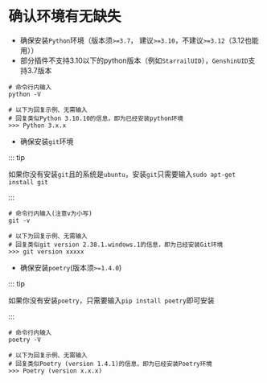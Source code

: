 # 确认环境有无缺失<Badge type="tip" text="简单" />

- 确保安装`Python`环境（版本须`>=3.7`， 建议`>=3.10`，不建议`>=3.12`（3.12也能用））
- 部分插件不支持3.10以下的python版本（例如`StarrailUID`），`GenshinUID`支持3.7版本

```shell
# 命令行内输入
python -V

# 以下为回复示例、无需输入
# 回复类似Python 3.10.10的信息，即为已经安装python环境
>>> Python 3.x.x
```

- 确保安装`git`环境

::: tip

如果你没有安装`git`且的系统是`ubuntu`，安装`git`只需要输入`sudo apt-get install git`

:::

```shell
# 命令行内输入(注意v为小写)
git -v

# 以下为回复示例、无需输入
# 回复类似git version 2.38.1.windows.1的信息，即为已经安装Git环境
>>> git version xxxxx
```

- 确保安装`poetry`(版本须`>=1.4.0`)

::: tip

如果你没有安装`poetry`，只需要输入`pip install poetry`即可安装

:::

```shell
# 命令行内输入
poetry -V

# 以下为回复示例、无需输入
# 回复类似Poetry (version 1.4.1)的信息，即为已经安装Poetry环境
>>> Poetry (version x.x.x)
```